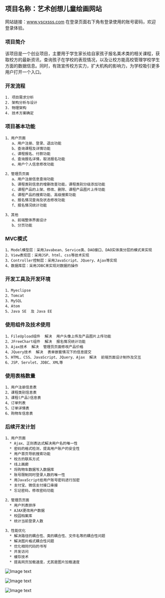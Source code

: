 ## 项目名称：艺术创想儿童绘画网站
网站链接：www.yscxsss.com    在登录页面右下角有登录使用的账号密码，欢迎登录体验。

### **项目简介**
该项目是一个创业项目，主要用于学生家长给自家孩子报名美术类的相关课程，获取校方的最新资讯，查询孩子在学校的表现情况，以及让校方能高校管理学校学生方面的数据信息。同时，有效宣传校方实力，扩大机构的影响力，为学校吸引更多用户打开一个入口。

### **开发流程**
	1. 项目需求分析  
	2. 架构分析与设计  
	3. 物理架构  
	4. 技术方案确定  

### **项目基本功能**
	1、用户页面
	   a、用户注册、登录、退出功能  
	   b、查询课程及详情功能  
	   c、课程报名、付款功能  
	   d、查询报名详情，取消报名功能  
	   e、用户个人信息修改功能  

	2、管理员页面
	   a、用户注册信息查询功能  
	   b、课程类别信息的增删改查功能，课程类别分级添加功能  
	   c、课程产品的上架、修改、删除、课程产品图片上传功能  
	   d、课程产品的搜索功能、高级搜索功能  
	   e、报名情况查询及状态修改功能  
	   f、报名情况统计功能  
  
	3、其他
	   a、前端整体界面设计  
	   b、分页功能  

### **MVC模式**
	1、Model模型层：采用Javabean、Service类、DAO接口、DAO实体类分层的模式来实现  
	2、View表现层：采用JSP、html、css等技术实现  
	3、Controller控制层：采用JavaScript、JQuery、Ajax等实现  
	4、数据库层：采用JDBC来实现对数据的操作  

### **开发工具及开发环境**
	1、Myeclipse  
	2、Tomcat  
	3、MySQL  
	4、Atom  
	5、Java SE  及 Java EE  

### **使用组件及技术使用**
	1、FileUpload组件  解决  用户头像上传及产品图片上传功能  
	2、JFreeChart组件  解决  报名情况统计功能  
	3、Ajax技术  解决  管理员页面修改产品价格  
	4、JQuery技术  解决  表单嵌套情况下的信息提交  
	5、HTML、CSS、JavaScript、JQuery、Ajax  解决  前端页面设计制作及交互  
	6、JSP、Servlet、JDBC、XML等  

### **使用表格数量**
	1、用户注册信息表  
	2、课程类别信息表  
	3、课程(产品)信息表  
	4、订单列表  
	5、订单详情表
	6、购物车信息表

### **后续开发计划**
	1、用户页面
	  * Ajax、正则表达式解决用户名的唯一性  
	  * 密码的格式检测，提高用户账户的安全性  
	  * 用户首页导航搜索功能  
	  * 校方的联系方式  
	  * 线上画廊  
	  * 将购物车数据写入数据库  
	  * 账号限制同时登录人数的唯一性  
	  * 用JavaScript给用户账号密码进行加密  
	  * 支付宝、微信支付接口串接  
	  * 忘记密码，修改密码功能  
	  
	2、管理员页面
	  * 用户列表排序  
	  * AJAX更改用户数据  
	  * 校园档案库  
	  * 统计当前登录人数
	  
	3、性能优化
	  * 解决路径的耦合性、类的耦合性、文件名等的耦合性问题  
	  * 解决图片格式耦合性问题  
	  * 优化相同代码的书写  
	  * 并发访问  
	  * 缓存技术  
	  * 提高网页加载速度，尤其是图片加载速度  
	  
![Image text](http://onbtzjomy.bkt.clouddn.com/yscx%20%281%29.png)

![Image text](http://onbtzjomy.bkt.clouddn.com/yscx%20%282%29.png)

![Image text](http://onbtzjomy.bkt.clouddn.com/yscx%20%283%29.png)
